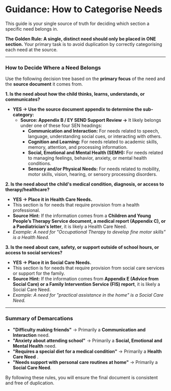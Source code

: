 # Guidance: How to Categorise Needs

This guide is your single source of truth for deciding which section a specific need belongs in.

**The Golden Rule: A single, distinct need should only be placed in ONE section.** Your primary task is to avoid duplication by correctly categorising each need at the source.

---

### How to Decide Where a Need Belongs

Use the following decision tree based on the **primary focus** of the need and the **source document** it comes from.

**1. Is the need about how the child thinks, learns, understands, or communicates?**
   *   **YES -> Use the source document appendix to determine the sub-category:**
        *   **Source: Appendix B / EY SEND Support Review ->** It likely belongs under one of these four SEN headings:
            *   **Communication and Interaction:** For needs related to speech, language, understanding social cues, or interacting with others.
            *   **Cognition and Learning:** For needs related to academic skills, memory, attention, and processing information.
            *   **Social, Emotional and Mental Health (SEMH):** For needs related to managing feelings, behavior, anxiety, or mental health conditions.
            *   **Sensory and/or Physical Needs:** For needs related to mobility, motor skills, vision, hearing, or sensory processing disorders.

**2. Is the need about the child's medical condition, diagnosis, or access to therapy/healthcare?**
   *   **YES -> Place it in Health Care Needs.**
   *   This section is for needs that require provision from a health professional.
   *   **Source Hint:** If the information comes from a **Children and Young People’s Therapy Service document, a medical report (Appendix C), or a Paediatrician's letter**, it is likely a Health Care Need.
   *   *Example: A need for "Occupational Therapy to develop fine motor skills" is a Health Need.*

**3. Is the need about care, safety, or support outside of school hours, or access to social services?**
   *   **YES -> Place it in Social Care Needs.**
   *   This section is for needs that require provision from social care services or support for the family.
   *   **Source Hint:** If the information comes from **Appendix E (Advice from Social Care) or a Family Intervention Service (FIS) report**, it is likely a Social Care Need.
   *   *Example: A need for "practical assistance in the home" is a Social Care Need.*

---
### Summary of Demarcations

*   **"Difficulty making friends"** -> Primarily a **Communication and Interaction** need.
*   **"Anxiety about attending school"** -> Primarily a **Social, Emotional and Mental Health** need.
*   **"Requires a special diet for a medical condition"** -> Primarily a **Health Care Need** .
*   **"Needs support with personal care routines at home"** -> Primarily a **Social Care Need**.

By following these rules, you will ensure the final document is consistent and free of duplication.